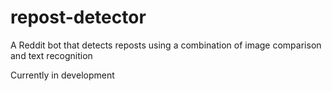 # repost-detector
A Reddit bot that detects reposts using a combination of image comparison and text recognition

Currently in development
